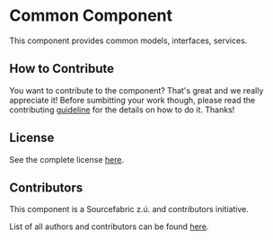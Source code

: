 Common Component
=================

This component provides common models, interfaces, services.


How to Contribute
-------------

You want to contribute to the component? That's great and we really appreciate it! Before sumbitting your work though, please read the contributing [guideline](http://web-renderer.readthedocs.org/en/latest/contributing/index.html) for the details on how to do it. Thanks!

License
-----------

See the complete license [here](LICENSE.md).

Contributors
-------

This component is a Sourcefabric z.ú. and contributors initiative.

List of all authors and contributors can be found [here](AUTHORS.md).
